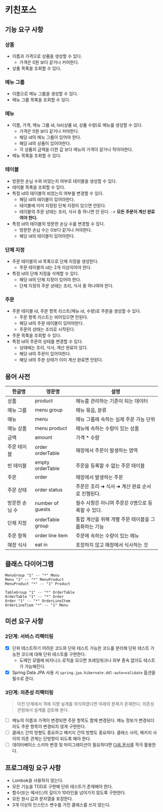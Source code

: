 # 키친포스

## 기능 요구 사항

### 상품
- 이름과 가격으로 상품을 생성할 수 있다. 
  - 가격은 0원 보다 같거나 커야한다.
- 상품 목록을 조회할 수 있다. 

### 메뉴 그룹
- 이름으로 메뉴 그룹을 생성할 수 있다. 
- 메뉴 그룹 목록을 조회할 수 있다. 

### 메뉴
- 이름, 가격, 메뉴 그룹 id, list(상품 id, 상품 수량)로 메뉴를 생성할 수 있다. 
  - 가격은 0원 보다 같거나 커야한다.
  - 해당 id의 메뉴 그룹이 있어야 한다.
  - 해당 id의 상품이 있어야한다.
  - 각 상품의 금액을 더한 값 보다 메뉴의 가격이 같거나 작아야한다.
- 메뉴 목록을 조회할 수 있다. 

### 테이블
- 방문한 손님 수와 비었는지 여부로 테이블을 생성할 수 있다. 
- 테이블 목록을 조회할 수 있다. 
- 특정 id의 테이블의 비었는지 여부를 변경할 수 있다. 
  - 해당 id의 테이블이 있어야한다.
  - 테이블에 이미 지정된 단체 지정이 있으면 안된다.
  - 테이블의 주문 상태는 조리, 식사 중 하나면 안 된다. -> **모든 주문이 계산 완료여야 한다.**  
- 특정 id의 테이블의 방문한 손님 수를 변경할 수 있다. 
  - 방문한 손님 수는 0보다 같거나 커야한다.
  - 해당 id의 테이블이 있어야한다.

### 단체 지정
- 주문 테이블의 id 목록으로 단체 지정을 생성한다.
  - 주문 테이블의 id는 2개 이상이어야 한다.
- 특정 id의 단체 지정을 삭제할 수 있다. 
  - 해당 id의 단체 지정이 있어야 한다.
  - 단체 지정의 주문 상태는 조리, 식사 중 하나여야 한다.

### 주문
- 주분 테이블 id, 주문 항목 리스트(메뉴 id, 수량)로 주문을 생성할 수 있다. 
  - 주문 항목 리스트는 비어있으면 안된다.
  - 해당 id의 주문 테이블이 있어야한다.
  - 주문의 상태는 조리로 시작된다.
- 주문 목록을 조회할 수 있다. 
- 특정 id의 주문의 상태를 변경할 수 있다.
  - 상태에는 조리, 식사, 계산 완료이 있다.
  - 해당 id의 주문이 있어야한다.
  - 해당 id의 주문 상태가 이미 계산 완료면 안된다.

## 용어 사전

| 한글명 | 영문명 | 설명 |
| --- | --- | --- |
| 상품 | product | 메뉴를 관리하는 기준이 되는 데이터 |
| 메뉴 그룹 | menu group | 메뉴 묶음, 분류 |
| 메뉴 | menu | 메뉴 그룹에 속하는 실제 주문 가능 단위 |
| 메뉴 상품 | menu product | 메뉴에 속하는 수량이 있는 상품 |
| 금액 | amount | 가격 * 수량 |
| 주문 테이블 | order orderTable | 매장에서 주문이 발생하는 영역 |
| 빈 테이블 | empty orderTable | 주문을 등록할 수 없는 주문 테이블 |
| 주문 | order | 매장에서 발생하는 주문 |
| 주문 상태 | order status | 주문은 조리 ➜ 식사 ➜ 계산 완료 순서로 진행된다. |
| 방문한 손님 수 | number of guests | 필수 사항은 아니며 주문은 0명으로 등록할 수 있다. |
| 단체 지정 | orderTable group | 통합 계산을 위해 개별 주문 테이블을 그룹화하는 기능 |
| 주문 항목 | order line item | 주문에 속하는 수량이 있는 메뉴 |
| 매장 식사 | eat in | 포장하지 않고 매장에서 식사하는 것 |

## 클래스 다이어그램

```uml
MenuGroup "1" -- "*" Menu
Menu "1" -- "*" MenuProduct
MenuProduct "*" -- "1" Product

TableGroup "1" -- "*" OrderTable
OrderTable "1" -- "*" Order
Order "1" -- "*" OrderLineItem
OrderLineTiem "*" -- "1" Menu
```

## 미션 요구 사항

### 2단계: 서비스 리팩터링

- [X] 단위 테스트하기 어려운 코드와 단위 테스트 가능한 코드를 분리해 단위 테스트 가능한 코드에 대해 단위 테스트를 구현한다.
  - 도메인 모델에 비지니스 로직을 모으면 프레임워크나 외부 종속 없이도 테스트가 가능해진다.
- [X] Spring Data JPA 사용 시 `spring.jpa.hibernate.ddl-auto=validate` 옵션을 필수로 준다.

### 3단계: 의존성 리팩터링

> 이전 단계에서 객체 지향 설계를 의식하였다면 아래의 문제가 존재한다. 의존성 관점에서 설계를 검토해 본다.

- [ ] 메뉴의 이름과 가격이 변경되면 주문 항목도 함께 변경된다. 메뉴 정보가 변경되더라도 주문 항목이 변경되지 않게 구현한다.
- [ ] 클래스 간의 방향도 중요하고 패키지 간의 방향도 중요하다. 클래스 사이, 패키지 사이의 의존 관계는 단방향이 되도록 해야 한다.
- [ ] 데이터베이스 스키마 변경 및 마이그레이션이 필요하다면 [다음 문서](https://meetup.toast.com/posts/173)를 적극 활용한다.

## 프로그래밍 요구 사항

- Lombok을 사용하지 않는다.
- 모든 기능을 TDD로 구현해 단위 테스트가 존재해야 한다.
- 함수(또는 메서드)의 길이가 10라인을 넘어가지 않도록 구현한다.
- 모든 원시 값과 문자열을 포장한다.
- 3개 이상의 인스턴스 변수를 가진 클래스를 쓰지 않는다.
